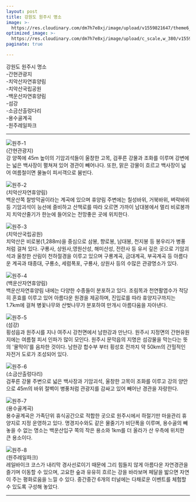 ```yaml
---
layout: post
title: 강원도 원주시 명소
image: >-
  https://res.cloudinary.com/dm7h7e8xj/image/upload/v1559821647/theme6_qeeojf.jpg
optimized_image: >-
  https://res.cloudinary.com/dm7h7e8xj/image/upload/c_scale,w_380/v1559821647/theme6_qeeojf.jpg
paginate: true

---
```


강원도 원주시 명소<br>
-간현관광지<br>
-치악산자연휴양림<br>
-치악산국립공원<br>
-백운산자연휴양림<br>
-섬강<br>
-소금산출렁다리<br>
-용수골계곡<br>
-원주레일파크<br>

---
    
![원주-1](https://user-images.githubusercontent.com/100888733/156862882-874604e4-838a-48aa-b0a6-e193771a31ac.jpg) <br>
(간현관광지)<br>
강 양쪽에 45m 높이의 기암괴석들이 울창한 고목, 검푸른 강물과 조화를 이루며 강변에는 넓은 백사장이 펼쳐져 있어 경관이 빼어나다.
또한, 맑은 강물이 흐르고 백사장이 넓어 여름철이면 물놀이 피서객으로 붐빈다.
                    
![원주-2](https://user-images.githubusercontent.com/100888733/156863530-e952b8bf-fcc9-411f-9b01-4d8078aafb71.jpg) <br>
(치악산자연휴양림)<br> 
백운산쪽 찰방막골이라는 계곡에 있으며 휴양림 주변에는 칠성바위, 거북바위, 벼락바위 등 기암괴석이 능선에 즐비하고 산책로를 따라 오르면 가까이 남대봉에서 멀리 비로봉까지 치악산줄기가 한눈에 들어오는 전망좋은 곳에 위치한다.

![원주-3](https://user-images.githubusercontent.com/100888733/156863521-af21a6f1-6e9e-4961-a2d7-6c5be695e4ea.jpg) <br>
(치악산국립공원)<br> 
치악산은 비로봉(1,288m)을 중심으로 삼봉, 향로봉, 남대봉, 천지봉 등 봉우리가 병풍처럼 걸쳐 있다. 구룡사, 상원사,영원산성, 해미산성, 전란사 등 유서 깊은 곳으로 기암괴석과 울창한 산림이 천하절경을 이루고 있으며 구룡계곡, 금대계곡, 부곡계곡 등 아름다운 계곡과 태종대, 구룡소, 세렴폭포, 구룡사, 상원사 등의 수많은 관광명소가 있다. 

![원주-4](https://user-images.githubusercontent.com/100888733/156862865-5a33257b-2294-438e-b360-7b709e838c1e.jpg) <br>
(백운산자연휴양림)<br> 
백운산자연휴양림 내에는 다양한 수종들이 분포하고 있다. 조림목과 천연활엽수가 적당히 혼효를 이루고 있어 아름다운 원경을 제공하며, 진입로를 따라 휴양지구까지는 1.7km에 걸쳐 병꽃나무와 산벚나무가 분포하여 만개시 아름다움을 자아낸다. 

![원주-5](https://user-images.githubusercontent.com/100888733/156862866-e426ff25-6d0e-4d9c-848e-d9261b501175.jpg) <br>
(섬강)<br> 
횡성읍과 원주시를 지나 여주시 강천면에서 남한강과 만난다. 원주시 지정면의 간현유원지에는 여름철 피서 인파가 많이 모인다. 원주시 문막읍의 지명은 섬강물을 막는다는 뜻의 '물막이'를 음차한 것이다. 남한강 합수부 부터 횡성호 전까지 약 50km의 간헐적인 자전거 도로가 조성되어 있다. 

![원주-6](https://user-images.githubusercontent.com/100888733/156862869-1d18f4df-f86d-488e-bc45-bf9617c1102f.jpg) <br>
(소금산출렁다리)<br> 
검푸른 강물 주변으로 넓은 백사장과 기암괴석, 울창한 고목이 조화를 이루고 강의 양안으로 45m의 바위 절벽이 병풍처럼 관광지를 감싸고 있어 빼어난 경관을 자랑한다. 

![원주-7](https://user-images.githubusercontent.com/100888733/156862870-f734b69e-e979-4d98-95ae-fcc1c940105a.jpg) <br>
(용수골계곡)<br> 
용수골계곡은 가족단위 휴식공간으로 적합한 곳으로 원주시에서 하절기만 마을관리 휴양지로 지정 운영하고 있다. 명경지수와도 같은 물줄기가 비단폭을 이루며, 용수골의 빼놓을 수 없는 명소는 백운산입구 쪽의 작은 용소와 1km를 더 올라가 산 우측에 위치한 큰 용소이다.    

![원주-8](https://user-images.githubusercontent.com/100888733/156862872-0f3bb179-7a91-4333-9edb-9e1fac7955c3.jpg) <br>
(원주레일파크)<br>
레일바이크 코스가 내리막 경사선로이기 때문에 그리 힘들지 않게 아름다운 자연경관을 즐기며 이동할 수 있으며, 고요한 숲과 유유히 흐르는 강을 바라보며 페달을 밟으면 자연이 주는 평화로움을 느낄 수 있다. 중간중간 6개의 터널에는 다채로운 이벤트를 체험할 수 있도록 구성해 놓았다. 
        
---
